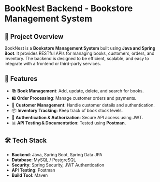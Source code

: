 # BookNest Backend - Bookstore Management System

## 📌 Project Overview
BookNest is a **Bookstore Management System** built using **Java and Spring Boot**. It provides RESTful APIs for managing books, customers, orders, and inventory. The backend is designed to be efficient, scalable, and easy to integrate with a frontend or third-party services.

## 🚀 Features
- 📚 **Book Management**: Add, update, delete, and search for books.
- 🛍 **Order Processing**: Manage customer orders and payments.
- 👤 **Customer Management**: Handle customer details and authentication.
- 📦 **Inventory Tracking**: Keep track of book stock levels.
- 🔐 **Authentication & Authorization**: Secure API access using JWT.
- 📊 **API Testing & Documentation**: Tested using **Postman**.

## 🛠 Tech Stack
- **Backend**: Java, Spring Boot, Spring Data JPA
- **Database**: MySQL / PostgreSQL
- **Security**: Spring Security, JWT Authentication
- **API Testing**: Postman
- **Build Tool**: Maven

